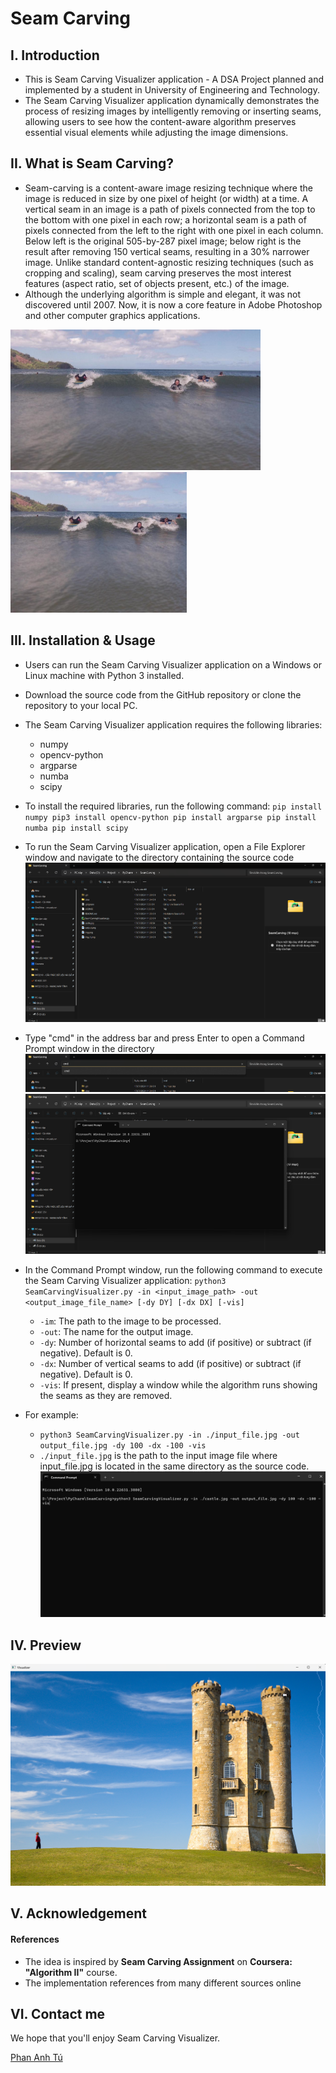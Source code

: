 # Seam Carving

## I. Introduction

+ This is Seam Carving Visualizer application - A DSA Project planned and implemented by a student in University of Engineering and Technology.
+ The Seam Carving Visualizer application dynamically demonstrates the process of resizing images by intelligently removing or inserting seams, allowing users to see how the content-aware algorithm preserves essential visual elements while adjusting the image dimensions.

## II. What is Seam Carving?
+ Seam-carving is a content-aware image resizing technique where the image is reduced in size by one pixel of height (or width) at a time. A vertical seam in an image is a path of pixels connected from the top to the bottom with one pixel in each row; a horizontal seam is a path of pixels connected from the left to the right with one pixel in each column. Below left is the original 505-by-287 pixel image; below right is the result after removing 150 vertical seams, resulting in a 30% narrower image. Unlike standard content-agnostic resizing techniques (such as cropping and scaling), seam carving preserves the most interest features (aspect ratio, set of objects present, etc.) of the image.
+ Although the underlying algorithm is simple and elegant, it was not discovered until 2007. Now, it is now a core feature in Adobe Photoshop and other computer graphics applications.

<img src="eg/img.png"  width="400"/> <img src="eg/img_1.png"  width="282"/>

## III. Installation & Usage
+ Users can run the Seam Carving Visualizer application on a Windows or Linux machine with Python 3 installed.
+ Download the source code from the GitHub repository or clone the repository to your local PC.
+ The Seam Carving Visualizer application requires the following libraries:
  + numpy
  + opencv-python
  + argparse
  + numba
  + scipy
+ To install the required libraries, run the following command:
  `pip install numpy pip3 install opencv-python pip install argparse pip install numba pip install scipy`
+ To run the Seam Carving Visualizer application, open a File Explorer window and navigate to the directory containing the source code
![img_2.png](eg/img_2.png)
+ Type "cmd" in the address bar and press Enter to open a Command Prompt window in the directory
![img_3.png](eg/img_3.png)
![img_4.png](eg/img_4.png)
+ In the Command Prompt window, run the following command to execute the Seam Carving Visualizer application:
   `python3 SeamCarvingVisualizer.py -in <input_image_path> -out <output_image_file_name> [-dy DY] [-dx DX] [-vis]`

    * `-im`: The path to the image to be processed.
    * `-out`: The name for the output image.
    * `-dy`: Number of horizontal seams to add (if positive) or subtract (if negative). Default is 0.
    * `-dx`: Number of vertical seams to add (if positive) or subtract (if negative). Default is 0.
    * `-vis`: If present, display a window while the algorithm runs showing the seams as they are removed.

+ For example:
  + `python3 SeamCarvingVisualizer.py -in ./input_file.jpg -out output_file.jpg -dy 100 -dx -100 -vis`
  + `./input_file.jpg` is the path to the input image file where input_file.jpg is located in the same directory as the source code.
  ![img_5.png](eg/img_5.png)

## IV. Preview

![img_6.png](eg/img_6.png)

## V. Acknowledgement

#### **References**
+ The idea is inspired by **Seam Carving Assignment** on **Coursera: "Algorithm II"** course.
+ The implementation references from many different sources online

## VI. Contact me

We hope that you'll enjoy Seam Carving Visualizer.

[Phan Anh Tú](https://github.com/pat314)
